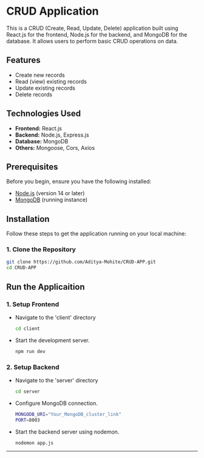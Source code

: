 # CRUD Application

This is a CRUD (Create, Read, Update, Delete) application built using React.js for the frontend, Node.js for the backend, and MongoDB for the database. It allows users to perform basic CRUD operations on data.

## Features

- Create new records
- Read (view) existing records
- Update existing records
- Delete records

## Technologies Used

- **Frontend:** React.js
- **Backend:** Node.js, Express.js
- **Database:** MongoDB
- **Others:** Mongoose, Cors, Axios

## Prerequisites

Before you begin, ensure you have the following installed:

- [Node.js](https://nodejs.org/) (version 14 or later)
- [MongoDB](https://www.mongodb.com/try/download/community) (running instance)

## Installation

Follow these steps to get the application running on your local machine:

### 1. Clone the Repository

```bash
git clone https://github.com/Aditya-Mohite/CRUD-APP.git
cd CRUD-APP
```

## Run the Applicaition

### 1. Setup Frontend
- Navigate to the 'client' directory

    ```bash
    cd client
    ```
- Start the development server.

    ```bash
    npm run dev
    ```

### 2. Setup Backend
- Navigate to the 'server' directory

    ```bash
    cd server
    ```

- Configure MongoDB connection.
    ```bash
    MONGODB_URI="Your_MongoDB_cluster_link"
    PORT=8003
    ```

- Start the backend server using nodemon.
    ```bash
    nodemon app.js
    ```

------------------

